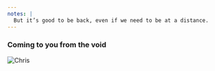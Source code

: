 ```yaml
---
notes: |
  But it’s good to be back, even if we need to be at a distance.
---
```


### Coming to you from the void

![Chris](/images/void.png) <!-- .element style="height: 600px" -->
